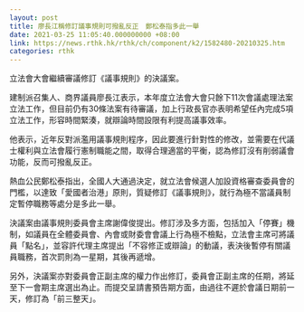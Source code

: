 ```yaml
---
layout: post
title: 廖長江稱修訂議事規則可撥亂反正　鄭松泰指多此一舉
date: 2021-03-25 11:05:40.000000000 +08:00
link: https://news.rthk.hk/rthk/ch/component/k2/1582480-20210325.htm
categories: rthk
---
```


立法會大會繼續審議修訂《議事規則》的決議案。

建制派召集人、商界議員廖長江表示，本年度立法會大會只餘下11次會議處理法案立法工作，但目前仍有30條法案有待審議，加上行政長官亦表明希望任內完成5項立法工作，形容時間緊湊，就辯論時間設限有利提高議事效率。

他表示，近年反對派濫用議事規則程序，因此要進行針對性的修改，並需要在代議士權利與立法會履行憲制職能之間，取得合理適當的平衡，認為修訂沒有削弱議會功能，反而可撥亂反正。

熱血公民鄭松泰指出，全國人大通過決定，就立法會候選人加設資格審查委員會的門檻，以達致「愛國者治港」原則，質疑修訂《議事規則》，就行為極不當議員制定暫停職務等處分是多此一舉。

決議案由議事規則委員會主席謝偉俊提出。修訂涉及多方面，包括加入「停賽」機制，如議員在全體委員會、內會或財委會會議上行為極不檢點，立法會主席可將議員「點名」，並容許代理主席提出「不容修正或辯論」的動議，表決後暫停有關議員職務，首次罰則為一星期，其後再遞增。

另外，決議案亦對委員會正副主席的權力作出修訂，委員會正副主席的任期，將延至下一會期主席選出為止。而提交呈請書預告期方面，由過往不遲於會議日期前一天，修訂為「前三整天」。
